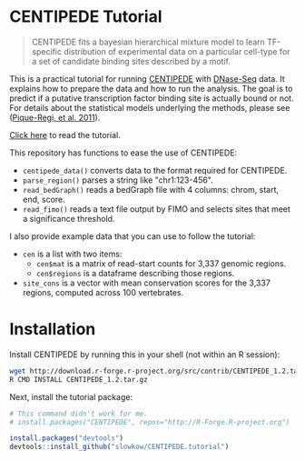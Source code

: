 # CENTIPEDE Tutorial

> CENTIPEDE fits a bayesian hierarchical mixture model to learn TF-specific
> distribution of experimental data on a particular cell-type for a set of
> candidate binding sites described by a motif.

This is a practical tutorial for running [CENTIPEDE] with [DNase-Seq] data. It
explains how to prepare the data and how to run the analysis. The goal is to
predict if a putative transcription factor binding site is actually bound or
not. For details about the statistical models underlying the methods, please
see ([Pique-Regi, et al. 2011][1]).

[Click here][2] to read the tutorial.

This repository has functions to ease the use of CENTIPEDE:

- `centipede_data()` converts data to the format required for CENTIPEDE.
- `parse_region()` parses a string like "chr1:123-456".
- `read_bedGraph()` reads a bedGraph file with 4 columns: chrom, start, end, score.
- `read_fimo()` reads a text file output by FIMO and selects sites that meet a
  significance threshold.

I also provide example data that you can use to follow the tutorial:

- `cen` is a list with two items:
  - `cen$mat` is a matrix of read-start counts for 3,337 genomic regions.
  - `cen$regions` is a dataframe describing those regions.
- `site_cons` is a vector with mean conservation scores for the 3,337 regions,
  computed across 100 vertebrates.

# Installation

Install CENTIPEDE by running this in your shell (not within an R session):

```bash
wget http://download.r-forge.r-project.org/src/contrib/CENTIPEDE_1.2.tar.gz
R CMD INSTALL CENTIPEDE_1.2.tar.gz
```

Next, install the tutorial package:

```r
# This command didn't work for me.
# install.packages("CENTIPEDE", repos="http://R-Forge.R-project.org")

install.packages("devtools")
devtools::install_github("slowkow/CENTIPEDE.tutorial")
```

[CENTIPEDE]: http://centipede.uchicago.edu/ 
[DNase-Seq]: https://en.wikipedia.org/wiki/DNase-Seq
[1]: http://genome.cshlp.org/content/21/3/447
[2]: https://github.com/slowkow/CENTIPEDE.tutorial/raw/master/vignettes/centipede-tutorial.pdf
